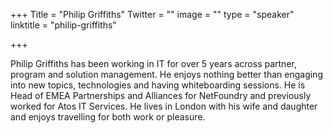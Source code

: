 +++
Title = "Philip Griffiths"
Twitter = ""
image = ""
type = "speaker"
linktitle = "philip-griffiths"

+++

Philip Griffiths has been working in IT for over 5 years across partner, program and solution management. He enjoys nothing better than engaging into new topics, technologies and having whiteboarding sessions. He is Head of EMEA Partnerships and Alliances for NetFoundry and previously worked for Atos IT Services. He lives in London with his wife and daughter and enjoys travelling for both work or pleasure.
